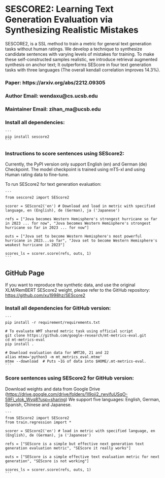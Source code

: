 <h1>SESCORE2: Learning Text Generation Evaluation via Synthesizing Realistic Mistakes</h1>

SESCORE2, is a SSL method to train a metric for general text generation tasks without human ratings. We develop a technique to synthesize candidate sentences with varying levels of mistakes for training. To make these self-constructed samples realistic, we introduce retrieval augmented synthesis on anchor text; It outperforms SEScore in four text generation tasks with three languages (The overall kendall correlation improves 14.3%).

<h3>Paper: https://arxiv.org/abs/2212.09305</h3>

<h3>Author Email: wendaxu@cs.ucsb.edu</h3>

<h3>Maintainer Email: zihan_ma@ucsb.edu</h3>

<h3>Install all dependencies:</h3>

````
```
pip install sescore2
```
````

<h3>Instructions to score sentences using SEScore2:</h3>

Currently, the PyPI version only support English (en) and German (de) Checkpoint. The model checkpoint is trained using mT5-xl and using Human rating data to fine-tune.

To run SEScore2 for text generation evaluation:

````
```
from sescore2 import SEScore2

scorer = SEScore2('en') # Download and load in metric with specified language, en (English), de (German), ja ('Japanese')

refs = ["Jova becomes Western Hemisphere's strongest hurricane so far in 2023 ... for now", "Jova becomes Western Hemisphere's strongest hurricane so far in 2023 ... for now"]

outs = ["Jova set to become Western Hemisphere's most powerful hurricane in 2023...so far", "Jova set to become Western Hemisphere's weakest hurricane in 2023"]

scores_ls = scorer.score(refs, outs, 1)
```
````


<h2>GitHub Page</h2>

If you want to reproduce the synthetic data, and use the original XLM/RemBERT SEScore2 weight, please refer to the GitHub repository: https://github.com/xu1998hz/SEScore2

<h3>Install all dependencies for GitHub version:</h3>

````
```
pip install -r requirement/requirements.txt

# To evaluate WMT shared metric task using official script
git clone https://github.com/google-research/mt-metrics-eval.git
cd mt-metrics-eval
pip install .

# Download evaluation data for WMT20, 21 and 22
alias mtme='python3 -m mt_metrics_eval.mtme'
mtme --download  # Puts ~1G of data into $HOME/.mt-metrics-eval.
```
````

<h3>Score sentences using SEScore2 for GitHub version:</h3>

Download weights and data from Google Drive (https://drive.google.com/drive/folders/1I9oji2_rwvifuUSqO-59Fi_vIok_Wvq8?usp=sharing)
We support five languages: English, German, Spanish, Chinese and Japanese.


````
```
from SEScore2 import SEScore2
from train.regression import *

scorer = SEScore2('en') # load in metric with specified language, en (English), de (German), ja ('Japanese')

refs = ["SEScore is a simple but effective next generation text generation evaluation metric", "SEScore it really works"]

outs = ["SEScore is a simple effective text evaluation metric for next generation", "SEScore is not working"]

scores_ls = scorer.score(refs, outs, 1)
```
